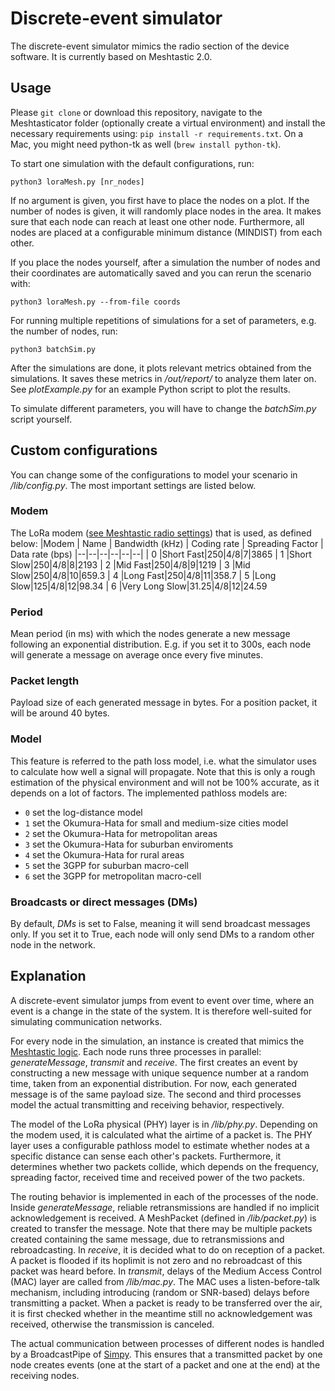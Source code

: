 # Discrete-event simulator 
The discrete-event simulator mimics the radio section of the device software. It is currently based on Meshtastic 2.0. 

## Usage
Please `git clone` or download this repository, navigate to the Meshtasticator folder (optionally create a virtual environment) and install the necessary requirements using: 
```pip install -r requirements.txt```. On a Mac, you might need python-tk as well (```brew install python-tk```).

To start one simulation with the default configurations, run:

```python3 loraMesh.py [nr_nodes]``` 

If no argument is given, you first have to place the nodes on a plot. 
If the number of nodes is given, it will randomly place nodes in the area. It makes sure that each node can reach at least one other node. Furthermore, all nodes are placed at a configurable minimum distance (MINDIST) from each other. 

If you place the nodes yourself, after a simulation the number of nodes and their coordinates are automatically saved and you can rerun the scenario with:

 ```python3 loraMesh.py --from-file coords```

For running multiple repetitions of simulations for a set of parameters, e.g. the number of nodes, run: 

```python3 batchSim.py``` 

After the simulations are done, it plots relevant metrics obtained from the simulations. It saves these metrics in */out/report/* to analyze them later on. See *plotExample.py* for an example Python script to plot the results.  

To simulate different parameters, you will have to change the *batchSim.py* script yourself. 

## Custom configurations
You can change some of the configurations to model your scenario in */lib/config.py*. The most important settings are listed below. 

### Modem
The LoRa modem ([see Meshtastic radio settings](https://meshtastic.org/docs/about/overview/radio-settings#pre-defined)) that is used, as defined below:
|Modem  | Name | Bandwidth (kHz) | Coding rate | Spreading Factor | Data rate (bps)
|--|--|--|--|--|--| 
| 0 |Short Fast|250|4/8|7|3865
| 1 |Short Slow|250|4/8|8|2193
| 2 |Mid Fast|250|4/8|9|1219
| 3 |Mid Slow|250|4/8|10|659.3
| 4 |Long Fast|250|4/8|11|358.7
| 5 |Long Slow|125|4/8|12|98.34
| 6 |Very Long Slow|31.25|4/8|12|24.59

### Period
Mean period (in ms) with which the nodes generate a new message following an exponential distribution. E.g. if you set it to 300s, each node will generate a message on average once every five minutes. 

### Packet length 
Payload size of each generated message in bytes. For a position packet, it will be around 40 bytes. 

### Model
This feature is referred to the path loss model, i.e. what the simulator uses to calculate how well a signal will propagate. Note that this is only a rough estimation of the physical environment and will not be 100% accurate, as it depends on a lot of factors. The implemented pathloss models are:
* ```0``` set the log-distance model  
* ```1``` set the Okumura-Hata for small and medium-size cities model  
* ```2``` set the Okumura-Hata for metropolitan areas  
* ```3``` set the Okumura-Hata for suburban enviroments  
* ```4``` set the Okumura-Hata for rural areas  
* ```5``` set the 3GPP for suburban macro-cell  
* ```6``` set the 3GPP for metropolitan macro-cell  

### Broadcasts or direct messages (DMs)
By default, *DMs* is set to False, meaning it will send broadcast messages only. If you set it to True, each node will only send DMs to a random other node in the network.

## Explanation
A discrete-event simulator jumps from event to event over time, where an event is a change in the state of the system. It is therefore well-suited for simulating communication networks.

For every node in the simulation, an instance is created that mimics the [Meshtastic logic](https://meshtastic.org/docs/about/overview/mesh-alg). Each node runs three processes in parallel: *generateMessage*, *transmit* and *receive*. The first creates an event by constructing a new message with unique sequence number at a random time, taken from an exponential distribution. For now, each generated message is of the same payload size. The second and third processes model the actual transmitting and receiving behavior, respectively. 

The model of the LoRa physical (PHY) layer is in */lib/phy.py*. Depending on the modem used, it is calculated what the airtime of a packet is. The PHY layer uses a configurable pathloss model to estimate whether nodes at a specific distance can sense each other's packets. Furthermore, it determines whether two packets collide, which depends on the frequency, spreading factor, received time and received power of the two packets.  

The routing behavior is implemented in each of the processes of the node. Inside *generateMessage*, reliable retransmissions are handled if no implicit acknowledgement is received. A MeshPacket (defined in */lib/packet.py*) is created to transfer the message. Note that there may be multiple packets created containing the same message, due to retransmissions and rebroadcasting. In *receive*, it is decided what to do on reception of a packet. A packet is flooded if its hoplimit is not zero and no rebroadcast of this packet was heard before. In *transmit*, delays of the Medium Access Control (MAC) layer are called from */lib/mac.py*. The MAC uses a listen-before-talk mechanism, including introducing (random or SNR-based) delays before transmitting a packet. When a packet is ready to be transferred over the air, it is first checked whether in the meantime still no acknowledgement was received, otherwise the transmission is canceled.

The actual communication between processes of different nodes is handled by a BroadcastPipe of [Simpy](https://simpy.readthedocs.io/en/latest/examples/process_communication.html). This ensures that a transmitted packet by one node creates events (one at the start of a packet and one at the end) at the receiving nodes. 